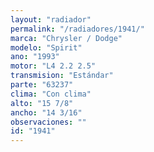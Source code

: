 ```yaml
---
layout: "radiador"
permalink: "/radiadores/1941/"
marca: "Chrysler / Dodge"
modelo: "Spirit"
ano: "1993"
motor: "L4 2.2 2.5"
transmision: "Estándar"
parte: "63237"
clima: "Con clima"
alto: "15 7/8"
ancho: "14 3/16"
observaciones: ""
id: "1941"
---
```


